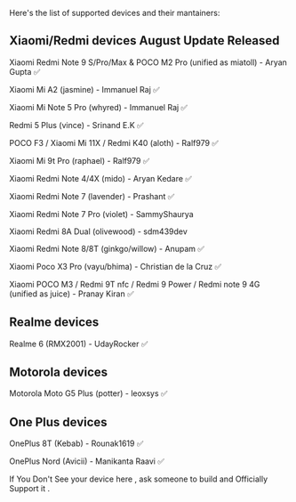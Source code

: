 Here's the list of supported devices and their mantainers:

Xiaomi/Redmi devices                                                                                                                     August Update Released 
-----------------------------------                                                                                     
Xiaomi Redmi Note 9 S/Pro/Max & POCO M2 Pro (unified as miatoll) - Aryan Gupta                                                              ✅

Xiaomi Mi A2 (jasmine) - Immanuel Raj                                                                                                       ✅

Xiaomi Mi Note 5 Pro (whyred) - Immanuel Raj                                                                                                ✅

Redmi 5 Plus (vince) - Srinand E.K                                                                                                          ✅

POCO F3 / Xiaomi Mi 11X / Redmi K40  (aloth) - Ralf979                                                                                      ✅

Xiaomi Mi 9t Pro (raphael) - Ralf979                                                                                                        ✅

Xiaomi Redmi Note 4/4X (mido) - Aryan Kedare                                                                                                ✅

Xiaomi Redmi Note 7 (lavender) - Prashant                                                                                                   ✅
      
Xiaomi Redmi Note 7 Pro (violet) - SammyShaurya

Xiaomi Redmi 8A Dual (olivewood) - sdm439dev

Xiaomi Redmi Note 8/8T (ginkgo/willow) - Anupam                                                                                             ✅

Xiaomi Poco X3 Pro (vayu/bhima) - Christian de la Cruz                                                                                      ✅

Xiaomi POCO M3 / Redmi 9T nfc / Redmi 9 Power / Redmi note 9 4G (unified as juice) - Pranay Kiran                                           ✅

Realme devices
------------------------------------------
Realme 6 (RMX2001) - UdayRocker                                                                                                             ✅

Motorola devices
------------------------------------------
Motorola Moto G5 Plus (potter) - leoxsys                                                                                                    ✅

One Plus devices
------------------------------------------
OnePlus 8T (Kebab) - Rounak1619                                                                                                             ✅

OnePlus Nord (Avicii) - Manikanta Raavi                                                                                                     ✅

If You Don't See your device here , ask someone to build and Officially Support it .
